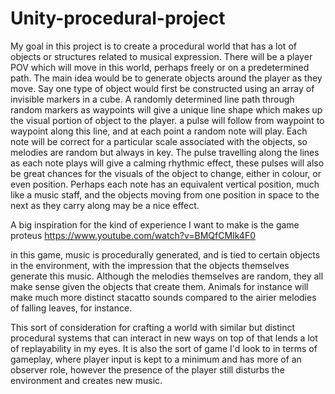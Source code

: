 # Unity-procedural-project

My goal in this project is to create a procedural world that has a lot of objects or structures related to musical expression. There will be a player POV which will move in this world, perhaps freely or on a predetermined path.  The main idea would be to generate objects around the player as they move. Say one type of object would first be constructed using an array of invisible markers in a cube. A randomly determined line path through random markers as waypoints will give a unique line shape which makes up the visual portion of object to the player. a pulse will follow from waypoint to waypoint along this line, and at each point a random note will play. Each note will be correct for a particular scale associated with the objects, so melodies are random but always in key. The pulse travelling along the lines as each note plays will give a calming rhythmic effect, these pulses will also be great chances for the visuals of the object to change, either in colour, or even position. Perhaps each note has an equivalent vertical position, much like a music staff, and the objects moving from one position in space to the next as they carry along may be a nice effect.

A big inspiration for the kind of experience I want to make is the game proteus https://www.youtube.com/watch?v=BMQfCMIk4F0

in this game, music is procedurally generated, and is tied to certain objects in the environment, with the impression that the objects themselves generate this music. Although the melodies themselves are random, they all make sense given the objects that create them. Animals for instance will make much more distinct stacatto sounds compared to the airier melodies of falling leaves, for instance.

This sort of consideration for crafting a world with similar but distinct procedural systems that can interact in new ways on top of that lends a lot of replayability in my eyes. It is also the sort of game I'd look to in terms of gameplay, where player input is kept to a minimum and has more of an observer role, however the presence of the player still disturbs the environment and creates new music. 

